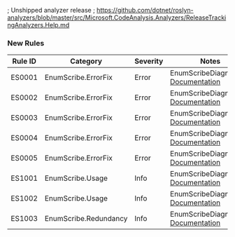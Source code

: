 ﻿; Unshipped analyzer release
; https://github.com/dotnet/roslyn-analyzers/blob/master/src/Microsoft.CodeAnalysis.Analyzers/ReleaseTrackingAnalyzers.Help.md

### New Rules
Rule ID | Category | Severity | Notes
--------|----------|----------|-------
ES0001 | EnumScribe.ErrorFix | Error | EnumScribeDiagnostics, [Documentation](https://github.com/TonuFish/EnumScribe/blob/master/docs/analyzers/ES0001.md)
ES0002 | EnumScribe.ErrorFix | Error | EnumScribeDiagnostics, [Documentation](https://github.com/TonuFish/EnumScribe/blob/master/docs/analyzers/ES0002.md)
ES0003 | EnumScribe.ErrorFix | Error | EnumScribeDiagnostics, [Documentation](https://github.com/TonuFish/EnumScribe/blob/master/docs/analyzers/ES0003.md)
ES0004 | EnumScribe.ErrorFix | Error | EnumScribeDiagnostics, [Documentation](https://github.com/TonuFish/EnumScribe/blob/master/docs/analyzers/ES0004.md)
ES0005 | EnumScribe.ErrorFix | Error | EnumScribeDiagnostics, [Documentation](https://github.com/TonuFish/EnumScribe/blob/master/docs/analyzers/ES0005.md)
ES1001 | EnumScribe.Usage | Info | EnumScribeDiagnostics, [Documentation](https://github.com/TonuFish/EnumScribe/blob/master/docs/analyzers/ES1001.md)
ES1002 | EnumScribe.Usage | Info | EnumScribeDiagnostics, [Documentation](https://github.com/TonuFish/EnumScribe/blob/master/docs/analyzers/ES1002.md)
ES1003 | EnumScribe.Redundancy | Info | EnumScribeDiagnostics, [Documentation](https://github.com/TonuFish/EnumScribe/blob/master/docs/analyzers/ES1003.md)